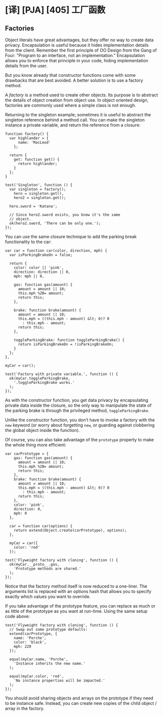 # [译] [PJA] [405] 工厂函数

## Factories

Object literals have great advantages, but they offer no way to create data privacy. Encapsulation is useful because it hides implementation details from the client. Remember the first principle of OO Design from the Gang of Four: "Program to an interface, not an implementation." Encapsulation allows you to enforce that principle in your code, hiding implementation details from the user.

But you know already that constructor functions come with some drawbacks that are best avoided. A better solution is to use a factory method.

A _factory_ is a method used to create other objects. Its purpose is to abstract the details of object creation from object use. In object oriented design, factories are commonly used where a simple class is not enough.

Returning to the singleton example; sometimes it is useful to abstract the singleton reference behind a method call. You can make the singleton instance a private variable, and return the reference from a closure:

    function factory() {
      var highlander = {
          name: 'MacLeod'
        };

      return {
        get: function get() {
          return highlander;
        }
      };
    }

    test('Singleton', function () {
      var singleton = factory();
        hero = singleton.get(),
        hero2 = singleton.get();

      hero.sword = 'Katana';

      // Since hero2.sword exists, you know it's the same
      // object.
      ok(hero2.sword, 'There can be only one.');
    });

You can use the same closure technique to add the parking break functionality to the car:

    var car = function car(color, direction, mph) {
      var isParkingBrakeOn = false;

      return {
        color: color || 'pink',
        direction: direction || 0,
        mph: mph || 0,

        gas: function gas(amount) {
          amount = amount || 10;
          this.mph %2B= amount;
          return this;
        },

        brake: function brake(amount) {
          amount = amount || 10;
          this.mph = ((this.mph - amount) &lt; 0)? 0
            : this.mph - amount;
          return this;
        },

        toggleParkingBrake: function toggleParkingBrake() {
          return isParkingBrakeOn = !isParkingBrakeOn;
        }
      };
    },

    myCar = car();

    test('Factory with private variable.', function () {
      ok(myCar.toggleParkingBrake,
        '.toggleParkingBrake works.'
      );
    });

As with the constructor function, you get data privacy by encapsulating private data inside the closure, so the only way to manipulate the state of the parking brake is through the privileged method, `toggleParkingBrake`.

Unlike the constructor function, you don't have to invoke a factory with the `new` keyword (or worry about forgetting `new`, or guarding against clobbering the global object inside the function).

Of course, you can also take advantage of the `prototype` property to make the whole thing more efficient:

    var carPrototype = {
        gas: function gas(amount) {
          amount = amount || 10;
          this.mph %2B= amount;
          return this;
        },
        brake: function brake(amount) {
          amount = amount || 10;
          this.mph = ((this.mph - amount) &lt; 0)? 0
            : this.mph - amount;
          return this;
        },
        color: 'pink',
        direction: 0,
        mph: 0
      },

      car = function car(options) {
        return extend(Object.create(carPrototype), options);
      },

      myCar = car({
        color: 'red'
      });

    test('Flyweight factory with cloning', function () {
      ok(myCar.__proto__.gas,
        'Prototype methods are shared.'
      );
    });

Notice that the factory method itself is now reduced to a one-liner. The arguments list is replaced with an options hash that allows you to specify exactly which values you want to override.

If you take advantage of the prototype feature, you can replace as much or as little of the prototype as you want at run-time. Using the same setup code above:

    test('Flyweight factory with cloning', function () {
      // Swap out some prototype defaults:
      extend(carPrototype, {
        name: 'Porche',
        color: 'black',
        mph: 220
      });

      equal(myCar.name, 'Porche',
        'Instance inherits the new name.'
      );

      equal(myCar.color, 'red',
        'No instance properties will be impacted.'
      );
    });

You should avoid sharing objects and arrays on the prototype if they need to be instance safe. Instead, you can create new copies of the child object / array in the factory.
